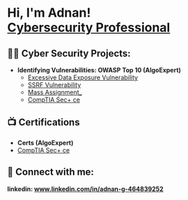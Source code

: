 <h1>Hi, I'm Adnan! <br/><a href="www.linkedin.com/in/adnan-g-464839252">Cybersecurity Professional </a></h1>

<h2>👨‍💻 Cyber Security Projects:</h2>

- <b> Identifying Vulnerabilities: OWASP Top 10 (AlgoExpert)</b>
  - [Excessive Data Exposure Vulnerability ](https://github.com/adnang12/adnang12/issues/1)
  - [SSRF Vulnerability ](https://github.com/adnang12/adnang12/issues/2)
  - [Mass Assignment_](https://github.com/adnang12/adnang12/issues/3)
  - [CompTIA Sec+ ce](https://www.credly.com/badges/b73452e0-247b-4126-b8f1-a2dd6c13240c/linked_in_profile)

<h2>📺 Certifications </h2>

- <b> Certs (AlgoExpert)</b>
 - [CompTIA Sec+ ce](https://www.credly.com/badges/b73452e0-247b-4126-b8f1-a2dd6c13240c/linked_in_profile)


<h2> 🤳 Connect with me: </h2>

<b> linkedin: www.linkedin.com/in/adnan-g-464839252 </b>
 
<!--
**joshmadakor1/joshmadakor1** is a ✨ _special_ ✨ repository because its `README.md` (this file) appears on your GitHub profile.

Here are some ideas to get you started:

- 🔭 I’m currently working on ...
- 🌱 I’m currently learning ...
- 👯 I’m looking to collaborate on ...
- 🤔 I’m looking for help with ...
- 💬 Ask me about ...
- 📫 How to reach me: ...
